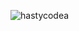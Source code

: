 <p><img align="center" src="https://github-readme-streak-stats.herokuapp.com/?user=hastycodea&" alt="hastycodea" /></p>
